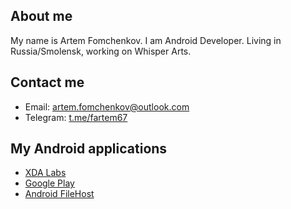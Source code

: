 ## About me

My name is Artem Fomchenkov. I am Android Developer. Living in Russia/Smolensk, working on Whisper Arts.

## Contact me

- Email: artem.fomchenkov@outlook.com
- Telegram: [t.me/fartem67](https://t.me/fartem67)

## My Android applications

- [XDA Labs](https://labs.xda-developers.com/store/author/fartem67)
- [Google Play](https://play.google.com/store/apps/developer?id=fartem)
- [Android FileHost](https://androidfilehost.com/?w=profile&uid=8889791610682926718)
